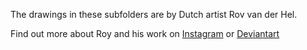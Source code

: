 The drawings in these subfolders are by Dutch artist Rov van der Hel.

Find out more about Roy and his work
on [Instagram](https://www.instagram.com/royvdhel_art/) 
or [Deviantart](https://www.deviantart.com/royvdhel-art/gallery)
